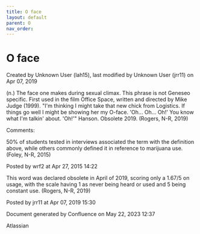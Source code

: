 ```yaml
---
title: O face
layout: default
parent: O
nav_order:
---
```


# O face

Created by  Unknown User (lah15), last modified by  Unknown User (jrr11) on Apr 07, 2019

(n.) The face one makes during sexual climax. This phrase is not Geneseo specific. First used in the film Office Space, written and directed by Mike Judge (1999). &quot;I'm thinking I might take that new chick from Logistics. If things go well I might be showing her my O-face. 'Oh... Oh... Oh!' You know what I'm talkin' about. 'Oh!'&quot; Hanson. Obsolete 2019. (Rogers, N-R, 2019)

Comments:

50% of students tested in interviews associated the term with the definition above, while others commonly defined it in reference to marijuana use.(Foley, N-R, 2015)

Posted by wrf2 at Apr 27, 2015 14:22

This word was declared obsolete in April of 2019, scoring only a 1.67/5 on usage, with the scale having 1 as never being heard or used and 5 being constant use. (Rogers, N-R, 2019)

Posted by jrr11 at Apr 07, 2019 15:30

Document generated by Confluence on May 22, 2023 12:37

Atlassian
